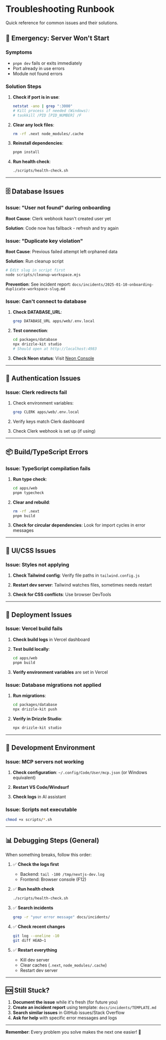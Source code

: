 # Troubleshooting Runbook

Quick reference for common issues and their solutions.

## 🚨 Emergency: Server Won't Start

### Symptoms
- `pnpm dev` fails or exits immediately
- Port already in use errors
- Module not found errors

### Solution Steps
1. **Check if port is in use**:
   ```bash
   netstat -ano | grep ":3000"
   # Kill process if needed (Windows):
   # taskkill /PID [PID_NUMBER] /F
   ```

2. **Clear any lock files**:
   ```bash
   rm -rf .next node_modules/.cache
   ```

3. **Reinstall dependencies**:
   ```bash
   pnpm install
   ```

4. **Run health check**:
   ```bash
   ./scripts/health-check.sh
   ```

---

## 🗄️ Database Issues

### Issue: "User not found" during onboarding

**Root Cause**: Clerk webhook hasn't created user yet

**Solution**: Code now has fallback - refresh and try again

### Issue: "Duplicate key violation" 

**Root Cause**: Previous failed attempt left orphaned data

**Solution**: Run cleanup script
```bash
# Edit slug in script first
node scripts/cleanup-workspace.mjs
```

**Prevention**: See incident report: `docs/incidents/2025-01-10-onboarding-duplicate-workspace-slug.md`

### Issue: Can't connect to database

1. **Check DATABASE_URL**:
   ```bash
   grep DATABASE_URL apps/web/.env.local
   ```

2. **Test connection**:
   ```bash
   cd packages/database
   npx drizzle-kit studio
   # Should open at http://localhost:4983
   ```

3. **Check Neon status**: Visit [Neon Console](https://console.neon.tech)

---

## 🔐 Authentication Issues

### Issue: Clerk redirects fail

1. Check environment variables:
   ```bash
   grep CLERK apps/web/.env.local
   ```

2. Verify keys match Clerk dashboard

3. Check Clerk webhook is set up (if using)

---

## 📦 Build/TypeScript Errors

### Issue: TypeScript compilation fails

1. **Run type check**:
   ```bash
   cd apps/web
   pnpm typecheck
   ```

2. **Clear and rebuild**:
   ```bash
   rm -rf .next
   pnpm build
   ```

3. **Check for circular dependencies**:
   Look for import cycles in error messages

---

## 🎨 UI/CSS Issues

### Issue: Styles not applying

1. **Check Tailwind config**: Verify file paths in `tailwind.config.js`

2. **Restart dev server**: Tailwind watches files, sometimes needs restart

3. **Check for CSS conflicts**: Use browser DevTools

---

## 🚀 Deployment Issues

### Issue: Vercel build fails

1. **Check build logs** in Vercel dashboard

2. **Test build locally**:
   ```bash
   cd apps/web
   pnpm build
   ```

3. **Verify environment variables** are set in Vercel

### Issue: Database migrations not applied

1. **Run migrations**:
   ```bash
   cd packages/database
   npx drizzle-kit push
   ```

2. **Verify in Drizzle Studio**:
   ```bash
   npx drizzle-kit studio
   ```

---

## 🔧 Development Environment

### Issue: MCP servers not working

1. **Check configuration**: `~/.config/Code/User/mcp.json` (or Windows equivalent)

2. **Restart VS Code/Windsurf**

3. **Check logs** in AI assistant

### Issue: Scripts not executable

```bash
chmod +x scripts/*.sh
```

---

## 📊 Debugging Steps (General)

When something breaks, follow this order:

1. ✅ **Check the logs first**
   - Backend: `tail -100 /tmp/nextjs-dev.log`
   - Frontend: Browser console (F12)

2. ✅ **Run health check**
   ```bash
   ./scripts/health-check.sh
   ```

3. ✅ **Search incidents**
   ```bash
   grep -r "your error message" docs/incidents/
   ```

4. ✅ **Check recent changes**
   ```bash
   git log --oneline -10
   git diff HEAD~1
   ```

5. ✅ **Restart everything**
   - Kill dev server
   - Clear caches (`.next`, `node_modules/.cache`)
   - Restart dev server

---

## 🆘 Still Stuck?

1. **Document the issue** while it's fresh (for future you)
2. **Create an incident report** using template: `docs/incidents/TEMPLATE.md`
3. **Search similar issues** in GitHub issues/Stack Overflow
4. **Ask for help** with specific error messages and logs

---

**Remember**: Every problem you solve makes the next one easier! 🚀
